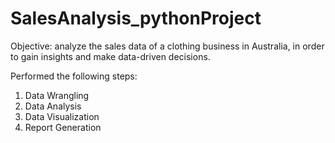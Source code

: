 # SalesAnalysis_pythonProject

Objective: analyze the sales data of a clothing business in Australia, in order to gain insights and make data-driven decisions.

Performed the following steps:
1.	Data Wrangling
2.	Data Analysis
3.	Data Visualization 
4.	Report Generation
